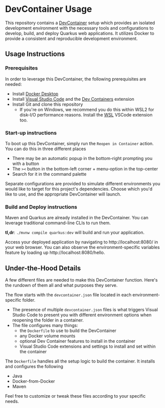 # DevContainer Usage

This repository contains a [DevContainer](https://containers.dev) setup which provides an isolated development environment with the necessary tools and configurations to develop, build, and deploy Quarkus web applications. It utilizes Docker to provide a consistent and reproducible development environment.

## Usage Instructions

### Prerequisites

In order to leverage this DevContainer, the following prerequisites are needed:
* Install [Docker Desktop](https://www.docker.com/)
* Install [Visual Studio Code](https://code.visualstudio.com/) and the [Dev Containers](https://marketplace.visualstudio.com/items?itemName=ms-vscode-remote.remote-containers) extension
* Install Git and clone this repository
    * If you're on Windows, we recommend you do this within WSL2 for disk-I/O performance reasons. Install the [WSL](https://marketplace.visualstudio.com/items?itemName=ms-vscode-remote.remote-wsl) VSCode extension too.

### Start-up instructions

To boot up this DevContainer, simply run the `Reopen in Container` action. You can do this in three different places
* There may be an automatic popup in the bottom-right prompting you with a button
* The `><` button in the bottom-left corner + menu-option in the top-center
* Search for it in the command palette

Separate configurations are provided to simulate different environments you would like to target for this project's dependencies. Choose which you'd like to use, and the appropriate DevContainer will launch.

### Build and Deploy instructions
Maven and Quarkus are already installed in the DevContainer. You can leverage traditional command-line CLIs to run them.

**tl,dr**: `./mvnw compile quarkus:dev` will build and run your application.

Access your deployed application by navigating to http://localhost:8080/ in your web browser. You can also observe the environment-specific variables feature by loading up http://localhost:8080/hello.

## Under-the-Hood Details

A few different files are needed to make this DevContainer function. Here's the rundown of them all and what purposes they serve.

The flow starts with the `devcontainer.json` file located in each environment-specific folder. 
* The presence of multiple `devcontainer.json` files is what triggers Visual Studio Code to present you with different environment options when reopening the folder in a container.
* The file configures many things: 
    * the `Dockerfile` to use to build the DevContainer
    * any Docker volume mounts
    * optional Dev Container features to install in the container
    * Visual Studio Code extensions and settings to install and set within the container

The `Dockerfile` handles all the setup logic to build the container. It installs and configures the following
* Java
* Docker-from-Docker
* Maven

Feel free to customize or tweak these files according to your specific needs.